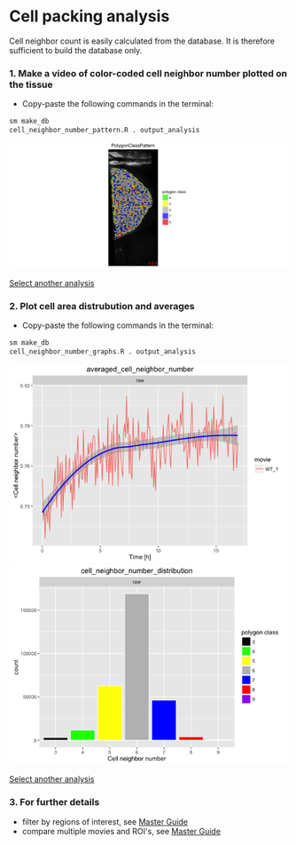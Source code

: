 
# Cell packing analysis

Cell neighbor count is easily calculated from the database. It is therefore sufficient to build the database only.


### 1. Make a video of color-coded cell neighbor number plotted on the tissue

* Copy-paste the following commands in the terminal:

```
sm make_db 
cell_neighbor_number_pattern.R . output_analysis
```

![](cell_packing_files/figure-html/cell_area_pattern-1.png)

[Select another analysis](tm_qs_example_data.md)

### 2. Plot cell area distrubution and averages
* Copy-paste the following commands in the terminal:

```
sm make_db 
cell_neighbor_number_graphs.R . output_analysis
```

![](cell_packing_files/figure-html/cell_area_graphs-1.png)![](cell_packing_files/figure-html/cell_area_graphs-2.png)

[Select another analysis](tm_qs_example_data.md)

### 3. For further details
* filter by regions of interest, see [Master Guide](https://mpicbg-scicomp.github.io/tissue_miner/tm_tutorial/R-tutorial.html#plot-the-color-coded-cell-area-pattern-in-the-whole_tissue-roi)
* compare multiple movies and ROI's, see [Master Guide](https://mpicbg-scicomp.github.io/tissue_miner/tm_tutorial/R-tutorial.html#comparing-averaged-quantities-between-movies-and-rois)
